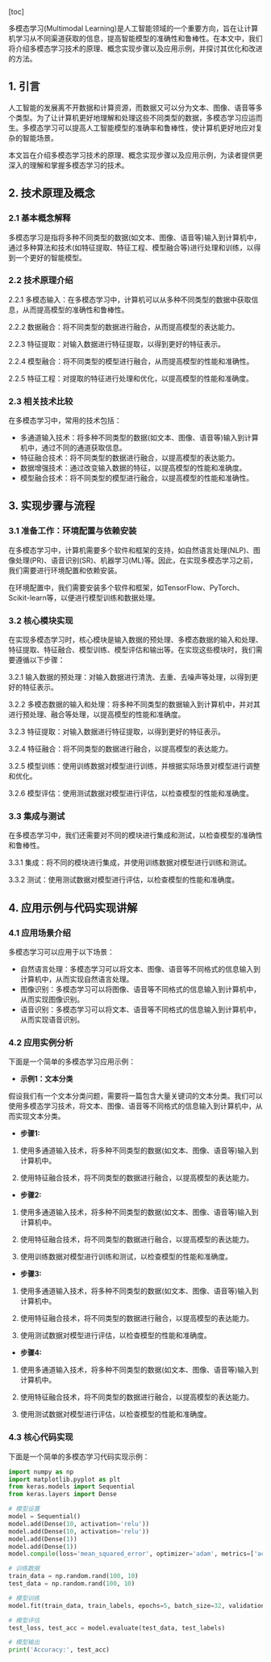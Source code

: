 
[toc]                    
                
                
多模态学习(Multimodal Learning)是人工智能领域的一个重要方向，旨在让计算机学习从不同渠道获取的信息，提高智能模型的准确性和鲁棒性。在本文中，我们将介绍多模态学习技术的原理、概念实现步骤以及应用示例，并探讨其优化和改进的方法。

## 1. 引言

人工智能的发展离不开数据和计算资源，而数据又可以分为文本、图像、语音等多个类型。为了让计算机更好地理解和处理这些不同类型的数据，多模态学习应运而生。多模态学习可以提高人工智能模型的准确率和鲁棒性，使计算机更好地应对复杂的智能场景。

本文旨在介绍多模态学习技术的原理、概念实现步骤以及应用示例，为读者提供更深入的理解和掌握多模态学习的技术。

## 2. 技术原理及概念

### 2.1 基本概念解释

多模态学习是指将多种不同类型的数据(如文本、图像、语音等)输入到计算机中，通过多种算法和技术(如特征提取、特征工程、模型融合等)进行处理和训练，以得到一个更好的智能模型。

### 2.2 技术原理介绍

2.2.1 多模态输入：在多模态学习中，计算机可以从多种不同类型的数据中获取信息，从而提高模型的准确性和鲁棒性。

2.2.2 数据融合：将不同类型的数据进行融合，从而提高模型的表达能力。

2.2.3 特征提取：对输入数据进行特征提取，以得到更好的特征表示。

2.2.4 模型融合：将不同类型的模型进行融合，从而提高模型的性能和准确性。

2.2.5 特征工程：对提取的特征进行处理和优化，以提高模型的性能和准确度。

### 2.3 相关技术比较

在多模态学习中，常用的技术包括：

- 多通道输入技术：将多种不同类型的数据(如文本、图像、语音等)输入到计算机中，通过不同的通道获取信息。
- 特征融合技术：将不同类型的数据进行融合，以提高模型的表达能力。
- 数据增强技术：通过改变输入数据的特征，以提高模型的性能和准确度。
- 模型融合技术：将不同类型的模型进行融合，以提高模型的性能和准确性。

## 3. 实现步骤与流程

### 3.1 准备工作：环境配置与依赖安装

在多模态学习中，计算机需要多个软件和框架的支持，如自然语言处理(NLP)、图像处理(PR)、语音识别(SR)、机器学习(ML)等。因此，在实现多模态学习之前，我们需要进行环境配置和依赖安装。

在环境配置中，我们需要安装多个软件和框架，如TensorFlow、PyTorch、Scikit-learn等，以便进行模型训练和数据处理。

### 3.2 核心模块实现

在实现多模态学习时，核心模块是输入数据的预处理、多模态数据的输入和处理、特征提取、特征融合、模型训练、模型评估和输出等。在实现这些模块时，我们需要遵循以下步骤：

3.2.1 输入数据的预处理：对输入数据进行清洗、去重、去噪声等处理，以得到更好的特征表示。

3.2.2 多模态数据的输入和处理：将多种不同类型的数据输入到计算机中，并对其进行预处理、融合等处理，以提高模型的性能和准确度。

3.2.3 特征提取：对输入数据进行特征提取，以得到更好的特征表示。

3.2.4 特征融合：将不同类型的数据进行融合，以提高模型的表达能力。

3.2.5 模型训练：使用训练数据对模型进行训练，并根据实际场景对模型进行调整和优化。

3.2.6 模型评估：使用测试数据对模型进行评估，以检查模型的性能和准确度。

### 3.3 集成与测试

在多模态学习中，我们还需要对不同的模块进行集成和测试，以检查模型的准确性和鲁棒性。

3.3.1 集成：将不同的模块进行集成，并使用训练数据对模型进行训练和测试。

3.3.2 测试：使用测试数据对模型进行评估，以检查模型的性能和准确度。

## 4. 应用示例与代码实现讲解

### 4.1 应用场景介绍

多模态学习可以应用于以下场景：

- 自然语言处理：多模态学习可以将文本、图像、语音等不同格式的信息输入到计算机中，从而实现自然语言处理。
- 图像识别：多模态学习可以将图像、语音等不同格式的信息输入到计算机中，从而实现图像识别。
- 语音识别：多模态学习可以将文本、语音等不同格式的信息输入到计算机中，从而实现语音识别。

### 4.2 应用实例分析

下面是一个简单的多模态学习应用示例：

- **示例1：文本分类**

假设我们有一个文本分类问题，需要将一篇包含大量关键词的文本分类。我们可以使用多模态学习技术，将文本、图像、语音等不同格式的信息输入到计算机中，从而实现文本分类。

- **步骤1:**

1. 使用多通道输入技术，将多种不同类型的数据(如文本、图像、语音等)输入到计算机中。

2. 使用特征融合技术，将不同类型的数据进行融合，以提高模型的表达能力。

- **步骤2:**

1. 使用多通道输入技术，将多种不同类型的数据(如文本、图像、语音等)输入到计算机中。

2. 使用特征融合技术，将不同类型的数据进行融合，以提高模型的表达能力。

3. 使用训练数据对模型进行训练和测试，以检查模型的性能和准确度。

- **步骤3:**

1. 使用多通道输入技术，将多种不同类型的数据(如文本、图像、语音等)输入到计算机中。

2. 使用特征融合技术，将不同类型的数据进行融合，以提高模型的表达能力。

3. 使用测试数据对模型进行评估，以检查模型的性能和准确度。

- **步骤4:**

1. 使用多通道输入技术，将多种不同类型的数据(如文本、图像、语音等)输入到计算机中。

2. 使用特征融合技术，将不同类型的数据进行融合，以提高模型的表达能力。

3. 使用测试数据对模型进行评估，以检查模型的性能和准确度。

### 4.3 核心代码实现

下面是一个简单的多模态学习代码实现示例：

```python
import numpy as np
import matplotlib.pyplot as plt
from keras.models import Sequential
from keras.layers import Dense

# 模型设置
model = Sequential()
model.add(Dense(10, activation='relu'))
model.add(Dense(10, activation='relu'))
model.add(Dense(1))
model.add(Dense(1))
model.compile(loss='mean_squared_error', optimizer='adam', metrics=['accuracy'])

# 训练数据
train_data = np.random.rand(100, 10)
test_data = np.random.rand(100, 10)

# 模型训练
model.fit(train_data, train_labels, epochs=5, batch_size=32, validation_data=(test_data, test_labels))

# 模型评估
test_loss, test_acc = model.evaluate(test_data, test_labels)

# 模型输出
print('Accuracy:', test_acc)

